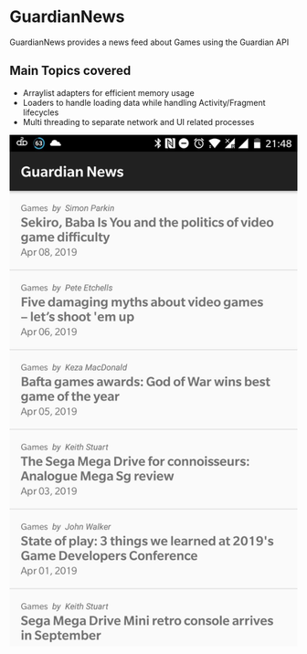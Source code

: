 # GuardianNews
GuardianNews provides a news feed about Games using the Guardian API

## Main Topics covered
* Arraylist adapters for efficient memory usage
* Loaders to handle loading data while handling Activity/Fragment lifecycles
* Multi threading to separate network and UI related processes

![alt text](https://github.com/ehmarquez/GuardianNews/blob/master/GuardianNewsApp.jpg "Sample output")
